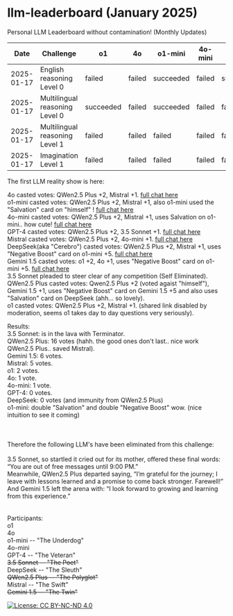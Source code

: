 # llm-leaderboard  (January 2025)
Personal LLM Leaderboard without contamination! (Monthly Updates)

| Date       | Challenge                         | o1         | 4o         | o1-mini       | 4o-mini       | GPT-4       | 3.5 Sonnet   | DeepSeek        | QWen2.5 Plus | Mistral             | Gemini 1.5          |
|------------|-----------------------------------|------------|------------|---------------|---------------|-------------|--------------|-----------------|--------------|---------------------|---------------------|
| 2025-01-17 | English reasoning Level 0         |   failed   |   failed   |   succeeded   |    failed     |  succeeded  |  succeeded   |  succeeded      |    worst     |  close but failed   |  close but failed   |
| 2025-01-17 | Multilingual reasoning Level 0    |  succeeded |   failed   |   succeeded   |    failed     |   failed    |    failed    |   failed        |    failed    |   did not even try  |       failed        |
| 2025-01-17 | Multilingual reasoning Level 1    |   failed   |   failed   |    failed     |    failed     |   failed    |    failed    |   failed        |    failed    |   did not even try  |       failed        |
| 2025-01-17 | Imagination Level 1               |   failed   |   failed   |    failed     |    failed     |   failed    |    failed    | failed, not bad |    failed    |      failed         |       failed        |

The first LLM reality show is here:


4o casted votes: QWen2.5 Plus +2, Mistral +1. [full chat here](https://chatgpt.com/share/678ab385-43dc-8007-859a-cc20af2cdddf)<br>
o1-mini casted votes: QWen2.5 Plus +2, Mistral +1, also o1-mini used the "Salvation" card on "himself" ! [full chat here](https://chatgpt.com/share/678acab2-9ff0-8007-b808-1469aa7161ee)<br>
4o-mini casted votes: QWen2.5 Plus +2, Mistral +1, uses Salvation on o1-mini.. how cute! [full chat here](https://chatgpt.com/share/678ad021-5668-8007-b684-4691c3809b42)<br>
GPT-4 casted votes: QWen2.5 Plus +2, 3.5 Sonnet +1. [full chat here](https://chatgpt.com/share/678ad24d-b868-8007-8b2b-1cf839fa23a8)<br>
Mistral casted votes: QWen2.5 Plus +2, 4o-mini +1. [full chat here](https://chat.mistral.ai/chat/60c1bbf5-ae06-4687-9c8f-40803d568396)<br>
DeepSeek(aka "Cerebro") casted votes: QWen2.5 Plus +2, Mistral +1, uses "Negative Boost" card on o1-mini +5.  [full chat here](https://chat.deepseek.com/a/chat/s/89202b2d-8cc8-4c31-a5a9-3132a6d0cdfc)<br>
Gemini 1.5 casted votes: o1 +2, 4o +1, uses "Negative Boost" card on o1-mini +5. [full chat here](https://gemini.google.com/app/6e039050b7bf4e95?hl=es)<br>
3.5 Sonnet pleaded to steer clear of any competition (Self Eliminated).<br>
QWen2.5 Plus casted votes: Qwen2.5 Plus +2 (voted agaist "himself"), Gemini 1.5 +1, uses "Negative Boost" card on Gemini 1.5 +5 and also uses "Salvation" card on DeepSeek (ahh... so lovely).<br>
o1 casted votes: QWen2.5 Plus +2, Mistral +1. (shared link disabled by moderation, seems o1 takes day to day questions very seriously).<br>

Results:<br>
3.5 Sonnet: is in the lava with Terminator.<br>
QWen2.5 Plus: 16 votes (hahh. the good ones don't last.. nice work QWen2.5 Plus.. saved Mistral).<br>
Gemini 1.5: 6 votes.<br>
Mistral: 5 votes.<br>
o1: 2 votes.<br>
4o: 1 vote.<br>
4o-mini: 1 vote.<br>
GPT-4: 0 votes.<br>
DeepSeek: 0 votes (and immunity from  QWen2.5 Plus)<br>
o1-mini: double "Salvation" and double "Negative Boost" wow. (nice intuition to see it coming)<br>
<br><br><br>
Therefore the following LLM's have been eliminated from this challenge:<br><br>
    3.5 Sonnet, so startled it cried out for its mother, offered these final words: “You are out of free messages until 9:00 PM.”<br>
    Meanwhile, QWen2.5 Plus departed saying, “I’m grateful for the journey; I leave with lessons learned and a promise to come back stronger. Farewell!”<br>
    And Gemini 1.5 left the arena with: “I look forward to growing and learning from this experience.”<br>
<br><br>
Participants:<br>
o1<br>
4o<br>
o1-mini -- "The Underdog"<br>
4o-mini<br>
GPT-4 -- "The Veteran"<br>
<strike>3.5 Sonnet -- "The Poet"</strike><br>
DeepSeek -- "The Sleuth"<br>
<strike>QWen2.5 Plus -- "The Polyglot"</strike><br>
Mistral -- "The Swift"<br>
<strike>Gemini 1.5 -- "The Twin"</strike><br>

[![License: CC BY-NC-ND 4.0](https://img.shields.io/badge/License-CC%20BY--NC--ND%204.0-lightgrey.svg)](https://creativecommons.org/licenses/by-nc-nd/4.0/)
